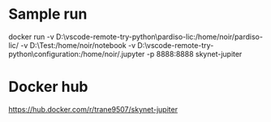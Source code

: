 # Sample run

docker run -v D:\vscode-remote-try-python\pardiso-lic:/home/noir/pardiso-lic/ -v D:\Test:/home/noir/notebook -v D:\vscode-remote-try-python\configuration:/home/noir/.jupyter -p 8888:8888 skynet-jupiter

# Docker hub

https://hub.docker.com/r/trane9507/skynet-jupiter
